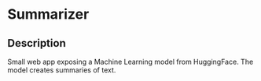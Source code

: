 # Summarizer

## Description

Small web app exposing a Machine Learning model from HuggingFace. The model creates summaries of text.

